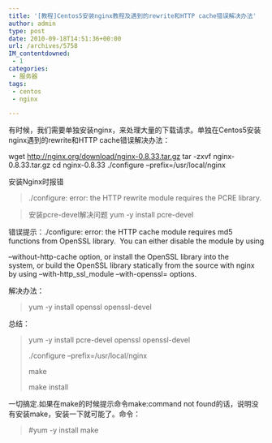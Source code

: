 ```yaml
---
title: '[教程]Centos5安装nginx教程及遇到的rewrite和HTTP cache错误解决办法'
author: admin
type: post
date: 2010-09-18T14:51:36+00:00
url: /archives/5758
IM_contentdowned:
 - 1
categories:
 - 服务器
tags:
 - centos
 - nginx

---
```

有时候，我们需要单独安装nginx，来处理大量的下载请求。单独在Centos5安装nginx遇到的rewrite和HTTP cache错误解决办法：

wget http://nginx.org/download/nginx-0.8.33.tar.gz
tar -zxvf nginx-0.8.33.tar.gz
cd nginx-0.8.33
./configure –prefix=/usr/local/nginx

安装Nginx时报错

> ./configure: error: the HTTP rewrite module requires the PCRE library.

> 安装pcre-devel解决问题
> yum -y install pcre-devel

错误提示：./configure: error: the HTTP cache module requires md5 functions from OpenSSL library.  You can either disable the module by using

–without-http-cache option, or install the OpenSSL library into the system, or build the OpenSSL library statically from the source with nginx by using –with-http\_ssl\_module –with-openssl= options.

解决办法：

> yum -y install openssl openssl-devel

总结：

> yum -y install pcre-devel openssl openssl-devel
>
> ./configure –prefix=/usr/local/nginx
>
> make
>
> make install

一切搞定.如果在make的时候提示命令make:command not found的话，说明没有安装make，安装一下就可能了。命令：

> #yum -y install make